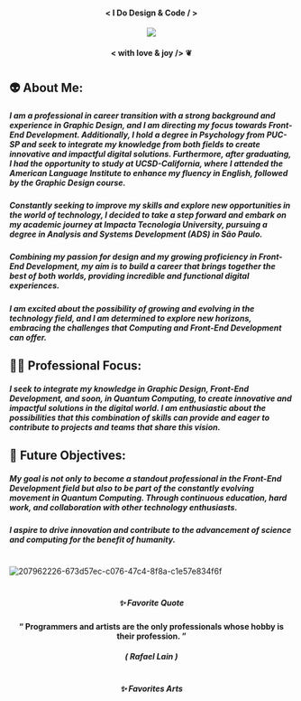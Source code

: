 
#### <p align="center">  < I Do Design & Code / > </p> 

<p align="center">
<img src="https://github.com/FabianaCampanari/FabianaCampanari/assets/113218619/eccdc4d9-94cb-494b-9c36-dc02669eb09b"/> 

#### <p align="center">  < with love & joy /> ❦


#

## 👽 About Me:

##### I am a professional in career transition with a strong background and experience in Graphic Design, and I am directing my focus towards Front-End Development. Additionally, I hold a degree in Psychology from PUC-SP and seek to integrate my knowledge from both fields to create innovative and impactful digital solutions. Furthermore, after graduating, I had the opportunity to study at UCSD-California, where I attended the American Language Institute to enhance my fluency in English, followed by the Graphic Design course.

##### Constantly seeking to improve my skills and explore new opportunities in the world of technology, I decided to take a step forward and embark on my academic journey at Impacta Tecnologia University, pursuing a degree in Analysis and Systems Development (ADS) in São Paulo.

##### Combining my passion for design and my growing proficiency in Front-End Development, my aim is to build a career that brings together the best of both worlds, providing incredible and functional digital experiences.

##### I am excited about the possibility of growing and evolving in the technology field, and I am determined to explore new horizons, embracing the challenges that Computing and Front-End Development can offer.

## 🧘🏻 Professional Focus:

##### I seek to integrate my knowledge in Graphic Design, Front-End Development, and soon, in Quantum Computing, to create innovative and impactful solutions in the digital world. I am enthusiastic about the possibilities that this combination of skills can provide and eager to contribute to projects and teams that share this vision.

## 👀 Future Objectives:

##### My goal is not only to become a standout professional in the Front-End Development field but also to be part of the constantly evolving movement in Quantum Computing. Through continuous education, hard work, and collaboration with other technology enthusiasts.

##### I aspire to drive innovation and contribute to the advancement of science and computing for the benefit of humanity.


#

![207962226-673d57ec-c076-47c4-8f8a-c1e57e834f6f](https://github.com/FabianaCampanari/FabianaCampanari/assets/113218619/b3789e50-93e1-48ac-b82e-1db626f7cbb2)

#


##### <p align="center">  ✨ Favorite Quote </p>  
 
#### <p align="center"> “ Programmers and artists are the only professionals whose hobby is their profession. ” </p>

##### <p align="center"> ( Rafael Lain ) </p>

#

##### <p align="center">  ✨ Favorites Arts </p> 














 
 
